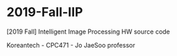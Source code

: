 # 2019-Fall-IIP
[2019 Fall] Intelligent Image Processing HW source code

Koreantech - CPC471 - Jo JaeSoo professor
